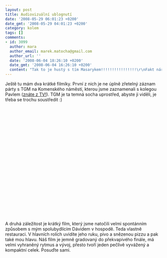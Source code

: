 ```yaml
---
layout: post
title: Audiovizuální ublognutí
date: '2008-05-29 06:01:23 +0200'
date_gmt: '2008-05-29 04:01:23 +0200'
category: kolem
tags: []
comments:
- id: 3099
  author: mara
  author_email: marek.matocha@gmail.com
  author_url: ''
  date: '2008-06-04 18:26:10 +0200'
  date_gmt: '2008-06-04 16:26:10 +0200'
  content: "Tak to je hustý s tím Masarykem!!!!!!!!!!!!!!!!\r\nFakt nářez!!!!!!!!!!!!!!!!!!!!!!!!!!!!!!!!!!!!!!!!!!!!!!!\r\nHodně super a líbí se mi to!!!!!!!!!!!!!!!!!!!!!!!\r\n\r\nJen tak dál Jeane  :)"
---
```

<p>Ještě tu mám dva krátké filmíky. První z nich je ne úplně zřetelný záznam párty s TGM na Komenského náměstí, kterou jsme zaznamenali s kolegou Pavlem (<a href="http://fsspodcast.cz">znáte z TV!</a>). TGM je ta temná socha uprostřed, abyste ji viděli, je třeba se trochu soustředit :)</p>
<p><object width="425" height="355"><param name="movie" value="http://www.youtube.com/v/1yd2PMqC-7w&hl=en"></param><param name="wmode" value="transparent"></param><embed src="http://www.youtube.com/v/1yd2PMqC-7w&hl=en" type="application/x-shockwave-flash" wmode="transparent" width="425" height="355"></embed></object></p>
<p>A druhá záležitost je krátký film, který jsme natočili velmi spontánním způsobem s mým spolubydlícím Dávidem v hospodě. Teda vlastně restauraci. V hlavních rolích uvidíte jeho ruku, pivo a snězenou pizzu a pak také mou hlavu. Náš film je jemně gradovaný do překvapivého finále, má velmi vyhraněný rytmus a vývoj, přesto tvoří jeden pečlivě vyvážený a kompaktní celek. Posuďte sami.</p>
<p><object width="425" height="355"><param name="movie" value="http://www.youtube.com/v/zlg4Jr3dsJY&hl=en"></param><param name="wmode" value="transparent"></param><embed src="http://www.youtube.com/v/zlg4Jr3dsJY&hl=en" type="application/x-shockwave-flash" wmode="transparent" width="425" height="355"></embed></object></p>
